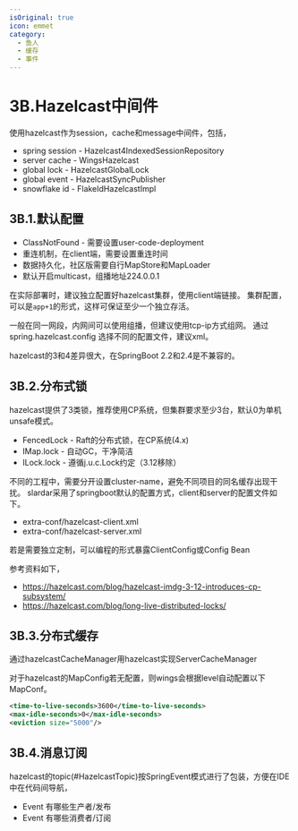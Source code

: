 ```yaml
---
isOriginal: true
icon: emmet
category:
  - 鱼人
  - 缓存
  - 事件
---
```

# 3B.Hazelcast中间件

使用hazelcast作为session，cache和message中间件，包括，

* spring session - Hazelcast4IndexedSessionRepository
* server cache - WingsHazelcast
* global lock -  HazelcastGlobalLock
* global event - HazelcastSyncPublisher
* snowflake id - FlakeIdHazelcastImpl

## 3B.1.默认配置

* ClassNotFound - 需要设置user-code-deployment
* 重连机制，在client端，需要设置重连时间
* 数据持久化，社区版需要自行MapStore和MapLoader
* 默认开启multicast，组播地址224.0.0.1

在实际部署时，建议独立配置好hazelcast集群，使用client端链接。
集群配置，可以是`app+1`的形式，这样可保证至少一个独立存活。

一般在同一网段，内网间可以使用组播，但建议使用tcp-ip方式组网。
通过 spring.hazelcast.config 选择不同的配置文件，建议xml。

hazelcast的3和4差异很大，在SpringBoot 2.2和2.4是不兼容的。

## 3B.2.分布式锁

hazelcast提供了3类锁，推荐使用CP系统，但集群要求至少3台，默认0为单机unsafe模式。

* FencedLock - Raft的分布式锁，在CP系统(4.x)
* IMap.lock - 自动GC，干净简洁
* ILock.lock - 遵循j.u.c.Lock约定（3.12移除）

不同的工程中，需要分开设置cluster-name，避免不同项目的同名缓存出现干扰。
slardar采用了springboot默认的配置方式，client和server的配置文件如下。

* extra-conf/hazelcast-client.xml
* extra-conf/hazelcast-server.xml

若是需要独立定制，可以编程的形式暴露ClientConfig或Config Bean

参考资料如下，

* <https://hazelcast.com/blog/hazelcast-imdg-3-12-introduces-cp-subsystem/>
* <https://hazelcast.com/blog/long-live-distributed-locks/>

## 3B.3.分布式缓存

通过hazelcastCacheManager用hazelcast实现ServerCacheManager

对于hazelcast的MapConfig若无配置，则wings会根据level自动配置以下MapConf。

```xml
<time-to-live-seconds>3600</time-to-live-seconds>
<max-idle-seconds>0</max-idle-seconds>
<eviction size="5000"/>
```

## 3B.4.消息订阅

hazelcast的topic(#HazelcastTopic)按SpringEvent模式进行了包装，方便在IDE中在代码间导航，

* Event 有哪些生产者/发布
* Event 有哪些消费者/订阅
